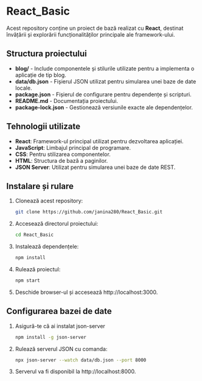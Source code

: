 # React_Basic

Acest repository conține un proiect de bază realizat cu **React**, destinat învățării și explorării funcționalităților principale ale framework-ului.

## Structura proiectului

- **blog/** - Include componentele și stilurile utilizate pentru a implementa o aplicație de tip blog.
- **data/db.json** - Fișierul JSON utilizat pentru simularea unei baze de date locale.
- **package.json** - Fișierul de configurare pentru dependențe și scripturi.
- **README.md** - Documentația proiectului.
- **package-lock.json** - Gestionează versiunile exacte ale dependențelor.

## Tehnologii utilizate

- **React**: Framework-ul principal utilizat pentru dezvoltarea aplicației.
- **JavaScript**: Limbajul principal de programare.
- **CSS**: Pentru stilizarea componentelor.
- **HTML**: Structura de bază a paginilor.
- **JSON Server**: Utilizat pentru simularea unei baze de date REST.

## Instalare și rulare

1. Clonează acest repository:
   ```bash
   git clone https://github.com/janina280/React_Basic.git

2. Accesează directorul proiectului:
     ```bash
     cd React_Basic

3. Instalează dependențele:
   ```bash
   npm install

4. Rulează proiectul:
    ```bash
    npm start

5. Deschide browser-ul și accesează http://localhost:3000.
   

## Configurarea bazei de date


1. Asigură-te că ai instalat json-server
   ```bash
   npm install -g json-server

2. Rulează serverul JSON cu comanda:
    ```bash
    npx json-server --watch data/db.json --port 8000

3. Serverul va fi disponibil la http://localhost:8000.
